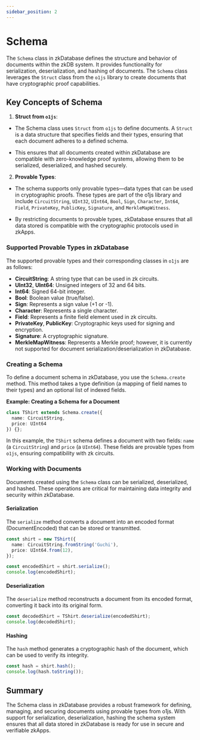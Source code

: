 ```yaml
---
sidebar_position: 2
---
```


# Schema

The `Schema` class in zkDatabase defines the structure and behavior of documents within the zkDB system. It provides functionality for serialization, deserialization, and hashing of documents. The `Schema` class leverages the `Struct` class from the `o1js` library to create documents that have cryptographic proof capabilities.

## Key Concepts of Schema

1. **Struct from `o1js`**:
  - The Schema class uses `Struct` from `o1js` to define documents. A `Struct` is a data structure that specifies fields and their types, ensuring that each document adheres to a defined schema.

  - This ensures that all documents created within zkDatabase are compatible with zero-knowledge proof systems, allowing them to be serialized, deserialized, and hashed securely.

2. **Provable Types**:
  - The schema supports only provable types—data types that can be used in cryptographic proofs. These types are part of the o1js library and include `CircuitString`, `UInt32`, `UInt64`, `Bool`, `Sign`, `Character`, `Int64`, `Field`, `PrivateKey`, `PublicKey`, `Signature`, and `MerkleMapWitness`.

  - By restricting documents to provable types, zkDatabase ensures that all data stored is compatible with the cryptographic protocols used in zkApps.

### Supported Provable Types in zkDatabase

The supported provable types and their corresponding classes in `o1js` are as follows:

- **CircuitString**: A string type that can be used in zk circuits.
- **UInt32**, **UInt64**: Unsigned integers of 32 and 64 bits.
- **Int64**: Signed 64-bit integer.
- **Bool**: Boolean value (true/false).
- **Sign**: Represents a sign value (+1 or -1).
- **Character**: Represents a single character.
- **Field**: Represents a finite field element used in zk circuits.
- **PrivateKey**, **PublicKey**: Cryptographic keys used for signing and encryption.
- **Signature**: A cryptographic signature.
- **MerkleMapWitness**: Represents a Merkle proof; however, it is currently not supported for document serialization/deserialization in zkDatabase.

### Creating a Schema

To define a document schema in zkDatabase, you use the `Schema.create` method. This method takes a type definition (a mapping of field names to their types) and an optional list of indexed fields.

**Example: Creating a Schema for a Document**
```ts
class TShirt extends Schema.create({
  name: CircuitString,
  price: UInt64
}) {};
```

In this example, the `TShirt` schema defines a document with two fields: `name` (a `CircuitString`) and `price` (a `UInt64`). These fields are provable types from `o1js`, ensuring compatibility with zk circuits.

### Working with Documents
Documents created using the `Schema` class can be serialized, deserialized, and hashed. These operations are critical for maintaining data integrity and security within zkDatabase.

#### Serialization
The `serialize` method converts a document into an encoded format (DocumentEncoded) that can be stored or transmitted.

```ts
const shirt = new TShirt({
  name: CircuitString.fromString('Guchi'),
  price: UInt64.from(12),
});

const encodedShirt = shirt.serialize();
console.log(encodedShirt);
```

#### Deserialization
The `deserialize` method reconstructs a document from its encoded format, converting it back into its original form.

```ts
const decodedShirt = TShirt.deserialize(encodedShirt);
console.log(decodedShirt);
```

#### Hashing
The `hash` method generates a cryptographic hash of the document, which can be used to verify its integrity.

```ts
const hash = shirt.hash();
console.log(hash.toString());
```


## Summary
The Schema class in zkDatabase provides a robust framework for defining, managing, and securing documents using provable types from o1js. With support for serialization, deserialization, hashing the schema system ensures that all data stored in zkDatabase is ready for use in secure and verifiable zkApps.